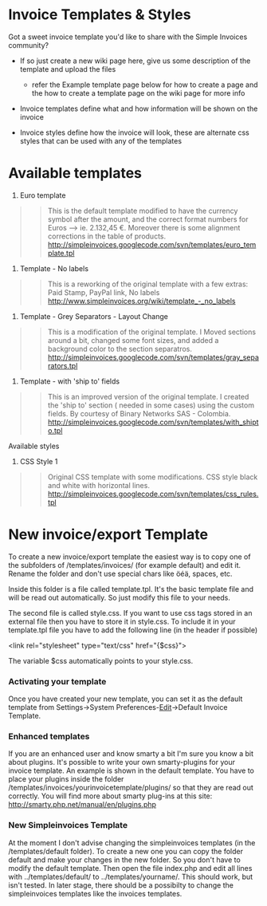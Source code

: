 # Invoice Templates & Styles #

Got a sweet invoice template you'd like to share with the Simple Invoices community?

  * If so just create a new wiki page here, give us some description of the template and upload the files
    * refer the Example template page below for how to create a page and the how to create a template page on the wiki page for more info

  * Invoice templates define what and how information will be shown on the invoice
  * Invoice styles define how the invoice will look, these are alternate css styles that can be used with any of the templates




# Available templates #

  1. Euro template
> > This is the default template modified to have the currency symbol after the amount, and the correct format numbers for Euros –> ie. 2.132,45 €. Moreover there is some alignment corrections in the table of products.
> > http://simpleinvoices.googlecode.com/svn/templates/euro_template.tpl
  1. Template - No labels
> > This is a reworking of the original template with a few extras: Paid Stamp, PayPal link, No labels
> > http://www.simpleinvoices.org/wiki/template_-_no_labels
  1. Template - Grey Separators - Layout Change
> > This is a modification of the original template. I Moved sections around a bit, changed some font sizes, and added a background color to the section separatros.
> > http://simpleinvoices.googlecode.com/svn/templates/gray_separators.tpl
  1. Template - with 'ship to' fields
> > This is an improved version of the original template. I created the 'ship to' section ( needed in some cases) using the custom fields. By courtesy of Binary Networks SAS - Colombia.
> > http://simpleinvoices.googlecode.com/svn/templates/with_shipto.tpl

Available styles

  1. CSS Style 1
> > Original CSS template with some modifications. CSS style black and white with horizontal lines.
> > http://simpleinvoices.googlecode.com/svn/templates/css_rules.tpl


# New invoice/export Template #
To create a new invoice/export template the easiest way is to copy one of the subfolders of /templates/invoices/ (for example default) and edit it. Rename the folder and don't use special chars like öéä, spaces, etc.

Inside this folder is a file called template.tpl. It's the basic template file and will be read out automatically. So just modify this file to your needs.

The second file is called style.css. If you want to use css tags stored in an external file then you have to store it in style.css. To include it in your template.tpl file you have to add the following line (in the header if possible)



&lt;link rel="stylesheet" type="text/css" href="{$css}"&gt;



The variable $css automatically points to your style.css.

### Activating your template ###
Once you have created your new template, you can set it as the default template from Settings->System Preferences-[Edit](Edit.md)->Default Invoice Template.


### Enhanced templates ###
If you are an enhanced user and know smarty a bit I'm sure you know a bit about plugins. It's possible to write your own smarty-plugins for your invoice template. An example is shown in the default template. You have to place your plugins inside the folder /templates/invoices/yourinvoicetemplate/plugins/ so that they are read out correctly. You will find more about smarty plug-ins at this site: http://smarty.php.net/manual/en/plugins.php

### New Simpleinvoices Template ###
At the moment I don't advise changing the simpleinvoices templates (in the /templates/default folder).
To create a new one you can copy the folder default and make your changes in the new folder. So you don't have to modify the default template. Then open the file index.php and edit all lines with ../templates/default/ to ../templates/yourname/. This should work, but isn't tested. In later stage, there should be a possibilty to change the simpleinvoices templates like the invoices templates.